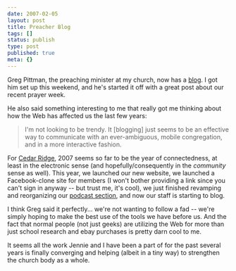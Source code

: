 ```yaml
---
date: 2007-02-05
layout: post
title: Preacher Blog
tags: []
status: publish
type: post
published: true
meta: {}
---
```

Greg Pittman, the preaching minister at my church, now has a <a href="http://gregpittman.com" title="Greg Pittman - Blog">blog</a>. I got him set up this weekend, and he's started it off with a great post about our recent prayer week.

He also said something interesting to me that really got me thinking about how the Web has affected us the last few years:<blockquote class="posterous_short_quote">I'm not looking to be trendy. It [blogging] just seems to be an effective way to communicate with an ever-ambiguous, mobile congregation, and in a more interactive fashion.</blockquote>For <a href="http://cedarridgecc.com">Cedar Ridge</a>, 2007 seems so far to be the year of connectedness, at least in the electronic sense (and hopefully/consequently in the <em>community</em> sense as well).  This year, we launched our new website, we launched a Facebook-clone site for members (I won't bother providing a link since you can't sign in anyway -- but trust me, it's cool), we just finished revamping and reorganizing our <a href="http://cedarridgecc.com/resources/podcasts" title="Cedar Ridge Christian Church Podcasts">podcast section</a>, and now our staff is starting to blog.

I think Greg said it perfectly... we're not wanting to follow a fad -- we're simply hoping to make the best use of the tools we have before us. And the fact that normal people (not just geeks) are utilizing the Web for more than just school research and ebay purchases is pretty darn cool to me.

It seems all the work Jennie and I have been a part of for the past several years is finally converging and helping (albeit in a tiny way) to strengthen the church body as a whole.
